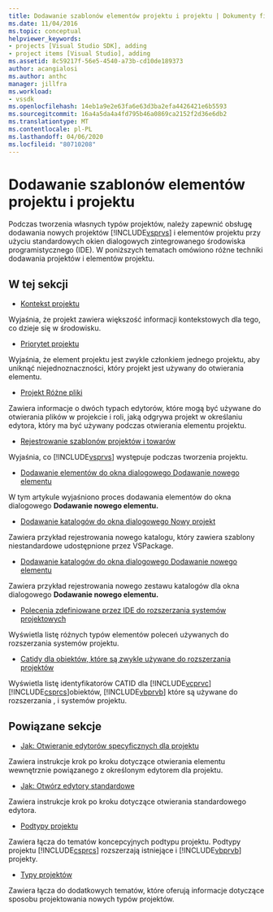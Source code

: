 ```yaml
---
title: Dodawanie szablonów elementów projektu i projektu | Dokumenty firmy Microsoft
ms.date: 11/04/2016
ms.topic: conceptual
helpviewer_keywords:
- projects [Visual Studio SDK], adding
- project items [Visual Studio], adding
ms.assetid: 8c59217f-56e5-4540-a73b-cd10de189373
author: acangialosi
ms.author: anthc
manager: jillfra
ms.workload:
- vssdk
ms.openlocfilehash: 14eb1a9e2e63fa6e63d3ba2efa4426421e6b5593
ms.sourcegitcommit: 16a4a5da4a4fd795b46a0869ca2152f2d36e6db2
ms.translationtype: MT
ms.contentlocale: pl-PL
ms.lasthandoff: 04/06/2020
ms.locfileid: "80710208"
---
```

# <a name="add-project-and-project-item-templates"></a>Dodawanie szablonów elementów projektu i projektu
Podczas tworzenia własnych typów projektów, należy zapewnić obsługę dodawania nowych projektów [!INCLUDE[vsprvs](../../code-quality/includes/vsprvs_md.md)] i elementów projektu przy użyciu standardowych okien dialogowych zintegrowanego środowiska programistycznego (IDE). W poniższych tematach omówiono różne techniki dodawania projektów i elementów projektu.

## <a name="in-this-section"></a>W tej sekcji
- [Kontekst projektu](../../extensibility/internals/project-context.md)

 Wyjaśnia, że projekt zawiera większość informacji kontekstowych dla tego, co dzieje się w środowisku.

- [Priorytet projektu](../../extensibility/internals/project-priority.md)

 Wyjaśnia, że element projektu jest zwykle członkiem jednego projektu, aby uniknąć niejednoznaczności, który projekt jest używany do otwierania elementu.

- [Projekt Różne pliki](../../extensibility/internals/miscellaneous-files-project.md)

 Zawiera informacje o dwóch typach edytorów, które mogą być używane do otwierania plików w projekcie i roli, jaką odgrywa projekt w określaniu edytora, który ma być używany podczas otwierania elementu projektu.

- [Rejestrowanie szablonów projektów i towarów](../../extensibility/internals/registering-project-and-item-templates.md)

 Wyjaśnia, co [!INCLUDE[vsprvs](../../code-quality/includes/vsprvs_md.md)] występuje podczas tworzenia projektu.

- [Dodawanie elementów do okna dialogowego Dodawanie nowego elementu](../../extensibility/internals/adding-items-to-the-add-new-item-dialog-boxes.md)

 W tym artykule wyjaśniono proces dodawania elementów do okna dialogowego **Dodawanie nowego elementu.**

- [Dodawanie katalogów do okna dialogowego Nowy projekt](../../extensibility/internals/adding-directories-to-the-new-project-dialog-box.md)

 Zawiera przykład rejestrowania nowego katalogu, który zawiera szablony niestandardowe udostępnione przez VSPackage.

- [Dodawanie katalogów do okna dialogowego Dodawanie nowego elementu](../../extensibility/internals/adding-directories-to-the-add-new-item-dialog-box.md)

 Zawiera przykład rejestrowania nowego zestawu katalogów dla okna dialogowego **Dodawanie nowego elementu.**

- [Polecenia zdefiniowane przez IDE do rozszerzania systemów projektowych](../../extensibility/internals/ide-defined-commands-for-extending-project-systems.md)

 Wyświetla listę różnych typów elementów poleceń używanych do rozszerzania systemów projektu.

- [Catidy dla obiektów, które są zwykle używane do rozszerzania projektów](../../extensibility/internals/catids-for-objects-that-are-typically-used-to-extend-projects.md)

 Wyświetla listę identyfikatorów CATID dla [!INCLUDE[vcprvc](../../code-quality/includes/vcprvc_md.md)] [!INCLUDE[csprcs](../../data-tools/includes/csprcs_md.md)]obiektów, [!INCLUDE[vbprvb](../../code-quality/includes/vbprvb_md.md)] które są używane do rozszerzania , i systemów projektu.

## <a name="related-sections"></a>Powiązane sekcje
- [Jak: Otwieranie edytorów specyficznych dla projektu](../../extensibility/how-to-open-project-specific-editors.md)

 Zawiera instrukcje krok po kroku dotyczące otwierania elementu wewnętrznie powiązanego z określonym edytorem dla projektu.

- [Jak: Otwórz edytory standardowe](../../extensibility/how-to-open-standard-editors.md)

 Zawiera instrukcje krok po kroku dotyczące otwierania standardowego edytora.

- [Podtypy projektu](../../extensibility/internals/project-subtypes.md)

 Zawiera łącza do tematów koncepcyjnych podtypu projektu. Podtypy projektu [!INCLUDE[csprcs](../../data-tools/includes/csprcs_md.md)] rozszerzają istniejące i [!INCLUDE[vbprvb](../../code-quality/includes/vbprvb_md.md)] projekty.

- [Typy projektów](../../extensibility/internals/project-types.md)

 Zawiera łącza do dodatkowych tematów, które oferują informacje dotyczące sposobu projektowania nowych typów projektów.
